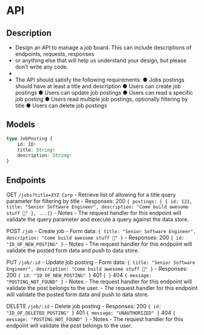 # API

## Description
 * Design an API to manage a job board. This can include descriptions of endpoints, requests, responses 
 * or anything else that will help us understand your design, but please don’t write any code. 
 * 
 * The API should satisfy the following requirements:
    ● Jobs postings should have at least a title and description
    ● Users can create job postings
    ● Users can update job postings
    ● Users can read a specific job posting
    ● Users read multiple job postings, optionally filtering by title
    ● Users can delete job postings

## Models

```ts
type JobPosting {
    id: ID!
    title: String!
    description: String!
}
```

## Endpoints

GET `/jobs?title=XYZ Corp` - Retrieve list of allowing for a title query parameter for filtering by title
    - Responses:
        200 `{ postings: [ { id: 123, title: "Senior Software Engineer", description: "Come build awesome stuff 🚀" }, ...]}`
    - Notes
        - The request handler for this endpoint will validate the query parameter and execute a query against the data store.

POST `/job` - Create job
    - Form data: `{ title: "Senior Software Engineer", description: "Come build awesome stuff 🚀" }`
    - Responses:
        200 `{ id: "ID_OF_NEW_POSTING" }`
    - Notes
        - The request handler for this endpoint will validate the posted form data and push to data store.

PUT `/job/:id` - Update job posting
    - Form data: `{ title: "Senior Software Engineer", description: "Come build awesome stuff 🚀" }`
    - Responses: 
        200 `{ id: "ID_OF_NEW_POSTING" }`
        401 `{ }`
        404 `{ message: "POSTING_NOT_FOUND" }`
    - Notes
        - The request handler for this endpoint will validate the post belongs to the user.
        - The request handler for this endpoint will validate the posted form data and push to data store.

DELETE `/job/:id` - Delete job posting
    - Responses:
        200 `{ id: "ID_OF_DELETED_POSTING" }`
        401 `{ message: "UNAUTHORIZED" }`
        404 `{ message: "POSTING_NOT_FOUND" }`
    - Notes
        - The request handler for this endpoint will validate the post belongs to the user.